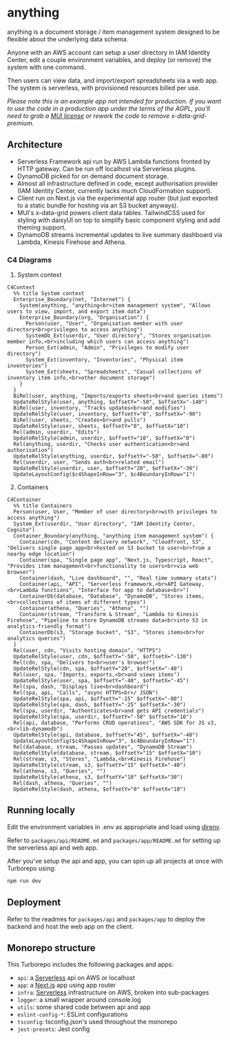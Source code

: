 # anything

anything is a document storage / item management system designed to be flexible about the underlying data schema.

Anyone with an AWS account can setup a user directory in IAM Identity Center, edit a couple environment variables, and deploy (or remove) the system with one command.

Then users can view data, and import/export spreadsheets via a web app. The system is serverless, with provisioned resources billed per use.

_Please note this is an example app not intended for production. If you want to use the code in a production app under the terms of the AGPL, you'll need to grab a [MUI license](https://mui.com/x/introduction/licensing/) or rework the code to remove x-data-grid-premium._

## Architecture

- Serverless Framework api run by AWS Lambda functions fronted by HTTP gateway. Can be run off localhost via Serverless plugins.
- DynamoDB picked for on demand document storage.
- Almost all infrastructure defined in code, except authorisation provider (IAM Identity Center, currently lacks much CloudFormation support).
- Client run on Next.js via the experimental app router (but just exported to a static bundle for hosting via an S3 bucket anyways).
- MUI's x-data-grid powers client data tables. TailwindCSS used for styling with daisyUI on top to simplify basic component styling and add theming support.
- DynamoDB streams incremental updates to live summary dashboard via Lambda, Kinesis Firehose and Athena.

### C4 Diagrams

1. System context

```mermaid
C4Context
  %% title System context
  Enterprise_Boundary(net, "Internet") {
    System(anything, "anything<br>item management system", "Allows users to view, import, and export item data")
    Enterprise_Boundary(org, "Organisation") {
      Person(user, "User", "Organisation member with user directory<br>privileges to access anything")
      SystemDb_Ext(userdir, "User directory", "Stores organisation member info,<br>including which users can access anything")
      Person_Ext(admin, "Admin", "Privileges to modify user directory")
      System_Ext(inventory, "Inventories", "Physical item inventories")
      System_Ext(sheets, "Spreadsheets", "Casual collections of inventory item info,<br>other document storage")
    }
  }
  BiRel(user, anything, "Imports/exports sheets<br>and queries items")
  UpdateRelStyle(user, anything, $offsetY="-50", $offsetX="-140")
  BiRel(user, inventory, "Tracks updates<br>and modifies")
  UpdateRelStyle(user, inventory, $offsetY="0", $offsetX="-90")
  BiRel(user, sheets, "Creates<br>and pulls")
  UpdateRelStyle(user, sheets, $offsetY="0", $offsetX="10")
  Rel(admin, userdir, "Edits")
  UpdateRelStyle(admin, userdir, $offsetY="10", $offsetX="0")
  Rel(anything, userdir, "Checks user authentication<br>and authorisation")
  UpdateRelStyle(anything, userdir, $offsetY="-50", $offsetX="-80")
  Rel(userdir, user, "Sends auth<br>related email")
  UpdateRelStyle(userdir, user, $offsetY="20", $offsetX="-30")
  UpdateLayoutConfig($c4ShapeInRow="3", $c4BoundaryInRow="1")
```

2. Containers

```mermaid
C4Container
  %% title Containers
  Person(user, User, "Member of user directory<br>with privileges to access anything")
  System_Ext(userdir, "User directory", "IAM Identity Center, Cognito")
  Container_Boundary(anything, "anything item management system") {
    Container(cdn, "Content delivery network", "Cloudfront, S3", "Delivers single page app<br>hosted on S3 bucket to user<br>from a nearby edge location")
    Container(spa, "Single page app", "Next.js, Typescript, React", "Provides item management<br>functionality to users<br>via web browser")
    Container(dash, "Live dashboard", "", "Real time summary stats")
    Container(api, "API", "Serverless framework,<br>API Gateway,<br>Lambda functions", "Interface for app to database<br>")
    ContainerDb(database, "Database", "DynamoDB", "Stores items,<br>collections of items of different types")
    Container(athena, "Queries", "Athena", "")
    Container(stream, "Transform & Stream", "Lambda to Kinesis Firehose", "Pipeline to store DynamoDB streams data<br>into S3 in analytics-friendly format")
    ContainerDb(s3, "Storage bucket", "S3", "Stores items<br>for analytics queries")
  }
  Rel(user, cdn, "Visits hosting domain", "HTTPS")
  UpdateRelStyle(user, cdn, $offsetY="-50", $offsetX="-130")
  Rel(cdn, spa, "Delivers to<br>user's browser")
  UpdateRelStyle(cdn, spa, $offsetY="20", $offsetX="-40")
  Rel(user, spa, "Imports, exports,<br>and views items")
  UpdateRelStyle(user, spa, $offsetY="-40", $offsetX="-45")
  Rel(spa, dash, "Displays live<br>dashboard")
  Rel(spa, api, "Calls", "async HTTPS<br>/ JSON")
  UpdateRelStyle(spa, api, $offsetY="-15" $offsetX="-80")
  UpdateRelStyle(spa, dash, $offsetY="-25" $offsetX="-30")
  Rel(spa, userdir, "Authenticates<br>and gets API credentials")
  UpdateRelStyle(spa, userdir, $offsetY="-50" $offsetX="10")
  Rel(api, database, "Performs CRUD operations", "AWS SDK for JS v3,<br>lib-dynamodb")
  UpdateRelStyle(api, database, $offsetY="45", $offsetX="-40")
  UpdateLayoutConfig($c4ShapeInRow="3", $c4BoundaryInRow="1")
  Rel(database, stream, "Passes updates", "DynamoDB Stream")
  UpdateRelStyle(database, stream, $offsetY="15" $offsetX="10")
  Rel(stream, s3, "Stores", "Lambda,<br>Kinesis Firehose")
  UpdateRelStyle(stream, s3, $offsetY="15" $offsetX="-40")
  Rel(athena, s3, "Queries", "")
  UpdateRelStyle(athena, s3, $offsetY="10" $offsetX="30")
  Rel(dash, athena, "Queries", "")
  UpdateRelStyle(dash, athena, $offsetY="0" $offsetX="10")
```

## Running locally

Edit the environment variables in .env as appropriate and load using [direnv](https://direnv.net/).


Refer to `packages/api/README.md` and `packages/app/README.md` for setting up the serverless api and web app.

After you've setup the api and app, you can spin up all projects at once with Turborepo using:

```sh
npm run dev
```

## Deployment

Refer to the readmes for `packages/api` and `packages/app` to deploy the backend and host the web app on the client.

## Monorepo structure

This Turborepo includes the following packages and apps:

- `api`: a [Serverless](https://serverless.com/) api on AWS or localhost
- `app`: a [Next.js](https://nextjs.org/) app using app router
- `infra`: [Serverless](https://serverless.com/) infrastructure on AWS, broken into sub-packages
- `logger`: a small wrapper around console.log
- `utils`: some shared code between api and app
- `eslint-config-*`: ESLint configurations
- `tsconfig`: tsconfig.json's used throughout the monorepo
- `jest-presets`: Jest config
